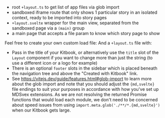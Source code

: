 - root `+layout.ts` to get list of app files via glob import
- sandboxed iframe route that only shows 1 particular story in an isolated context, ready to be imported into story pages
- `+layout.svelte` wrapper for the main view, separated from the sandboxed page via a `(main)` group
- a main page that accepts a file param to know which story page to show

Feel free to create your own custom load file:
And a `+layout.ts` file with:
- Pass in the title of your Kitbook, or alternatively use the `title` slot of the `Layout` component if you want to change more than just the string (to use a different icon or a logo for example)
- There is an optional `footer` slots in the sidebar which is placed beneath the navigation tree and above the "Created with Kitbook" link.
- See https://vitejs.dev/guide/features.html#glob-import to learn more about the glob import and note that you should adjust the `{md,svelte}` file endings to suit your purposes in accordance with how you've set up MDSvex extensions. As we are not resolving the returned Promise functions that would load each module, we don't need to be concerned about speed issues from using `import.meta.glob('./**/*.{md,svelte}')` when our Kitbook gets large.